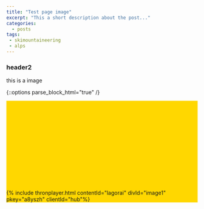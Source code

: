 ```yaml
---
title: "Test page image"
excerpt: "This a short description about the post..."
categories:
  - posts
tags: 
 - skimountaineering 
 - alps
---
```

### header2
this is a image

{::options parse_block_html="true" /}
<style>
.wrapper {
  width: 100%;
  padding-top: 46.25%;
  /* whatever width you want */
  display: inline-block;
  position: relative;
  background: gold;
}
iframe{
position: absolute;
top:0

}

</style>
<div class="wrapper">
{% include thronplayer.html contentId="lagorai" divId="image1" pkey="a8yszh" clientId="hub"%}
</div>


